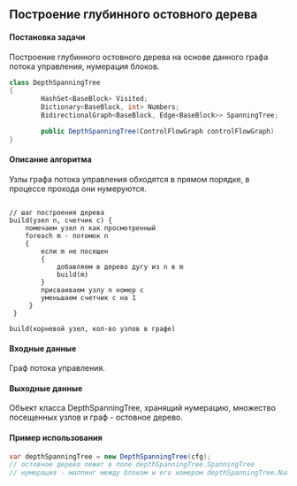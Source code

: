 ## Построение глубинного остовного дерева

#### Постановка задачи

Построение глубинного остовного дерева на основе данного графа потока управления, нумерация блоков.

```cs
class DepthSpanningTree
{	
        HashSet<BaseBlock> Visited;
		Dictionary<BaseBlock, int> Numbers;
		BidirectionalGraph<BaseBlock, Edge<BaseBlock>> SpanningTree;

		public DepthSpanningTree(ControlFlowGraph controlFlowGraph)
}
```

#### Описание алгоритма
Узлы графа потока управления обходятся в прямом порядке, в процессе прохода они нумеруются.
```

// шаг построения дерева
build(узел n, cчетчик с) {
	помечаем узел n как просмотренный
	foreach m - потомок n
	{
		если m не посещен
		{
			добавляем в дерево дугу из n в m
			build(m)
		}
		присваиваем узлу n номер с
		уменьшаем счетчик с на 1
	 }
 }

build(корневой узел, кол-во узлов в графе)
```
#### Входные данные

Граф потока управления.

#### Выходные данные 
Объект класса DepthSpanningTree, хранящий нумерацию, множество посещенных узлов и граф - остовное дерево.

#### Пример использования


```cs
var depthSpanningTree = new DepthSpanningTree(cfg); 
// остовное дерево лежит в поле depthSpanningTree.SpanningTree
// нумерация - маппинг между блоком и его номером depthSpanningTree.Numbers
```











































